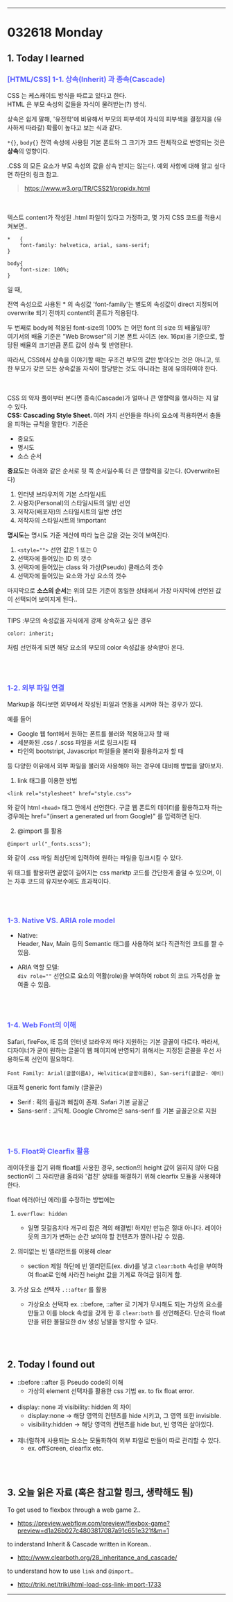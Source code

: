 - - - 
<!-- *********8************날짜****************************** -->
# 032618 Monday  

## <strong> 1. Today I learned </strong>




<!-- *********************첫번째 제목********************** -->
### <span style="color:#595EFF"> [HTML/CSS] 1-1. 상속(Inherit) 과 종속(Cascade) </span>    

CSS 는 케스캐이드 방식을 따르고 있다고 한다. <br>
HTML 은 부모 속성의 값들을 자식이 물려받는(?) 방식.

상속은 쉽게 말해, '유전학'에 비유해서 부모의 피부색이 자식의 피부색을 결정지을 (유사하게 따라갈) 확률이 높다고 보는 식과 같다. 

`*{}`, `body{}` 전역 속성에 사용된 기본 폰트와 그 크기가 코드 전체적으로 반영되는 것은 <strong>상속</strong>의 영향이다. 

.CSS 의 모든 요소가 부모 속성의 값을 상속 받지는 않는다. 예외 사항에 대해 알고 싶다면 하단의 링크 참고. 
> https://www.w3.org/TR/CSS21/propidx.html 

<br></br>
텍스트 content가 작성된 .html 파일이 있다고 가정하고, 몇 가지 CSS 코드를 적용시켜보면.. 

```
*   {
    font-family: helvetica, arial, sans-serif;
}

body{
    font-size: 100%;
}
```
일 때,

전역 속성으로 사용된 * 의 속성값 'font-family'는 별도의 속성값이 direct 지정되어 overwrite 되기 전까지 content의 폰트가 적용된다.

<intalic>두 번째로 body에 적용된 font-size의 100% 는 어떤 font 의 size 의 배율일까?</intalic><br>
여기서의 배율 기준은 "Web Browser"의 기본 폰트 사이즈 (ex. 16px)을 기준으로, 할당된 배율의 크기만큼 폰트 값이 상속 및 반영된다.

따라서, CSS에서 상속을 이야기할 때는 무조건 부모의 값만 받아오는 것은 아니고, 또한 부모가 갖은 모든 상속값을 자식이 할당받는 것도 아니라는 점에 유의하여야 한다.

<br></br>
CSS 의 약자 풀이부터 본다면 종속(Cascade)가 얼마나 큰 영향력을 행사하는 지 알 수 있다.<br>
<strong>CSS: Cascading Style Sheet. </strong>
여러 가지 선언들을 하나의 요소에 적용하면서 충돌을 피하는 규칙을 말한다. 기준은 
- 중요도
- 명시도
- 소스 순서

<strong>중요도</strong>는 아래와 같은 순서로 뒷 쪽 순서일수록 더 큰 영향력을 갖는다. (Overwrite된다)
1. 인터넷 브라우저의 기본 스타일시트
2. 사용자(Personal)의 스타일시트의 일반 선언
3. 저작자(배포자)의 스타일시트의 일반 선언
4. 저작자의 스타일시트의 !important

<strong>명시도</strong>는 명시도 기준 계산에 따라 높은 값을 갖는 것이 보여진다.
1. `<style="">` 선언 값은 1 또는 0 
2. 선택자에 들어있는 ID 의 갯수
3. 선택자에 들어있는 class 와 가상(Pseudo) 클래스의 갯수
4. 선택자에 들어있는 요소와 가상 요소의 갯수

마지막으로 <strong>소스의 순서</strong>는 위의 모든 기준이 동일한 상태에서 가장 마지막에 선언된 값이 선택되어 보여지게 된다.. 

---

TIPS :부모의 속성값을 자식에게 강제 상속하고 싶은 경우 
```
color: inherit;
```
처럼 선언하게 되면 해당 요소의 부모의 color 속성값을 상속받아 온다. 


<br></br>
<!-- ***********************두번째 제목******************** -->
### <span style="color:#595EFF"> 1-2. 외부 파일 연결 </span>

Markup을 하다보면 외부에서 작성된 파일과 연동을 시켜야 하는 경우가 있다. <br>

예를 들어 
- Google 웹 font에서 원하는 폰트를 불러와 적용하고자 할 때
- 세분화된 .css / .scss 파일을 서로 링크시킬 때
- 타인의 bootstript, Javascript 파일들을 불러와 활용하고자 할 때 <br>

등 다양한 이유에서 외부 파일을 불러와 사용해야 하는 경우에 대비해 방법을 알아보자. 

1. link 태그를 이용한 방법
```
<link rel="stylesheet" href="style.css">
```
와 같이 html `<head>` 태그 안에서 선언한다. 구글 웹 폰트의 데이터를 활용하고자 하는 경우에는 href="(insert a generated url from Google)" 를 입력하면 된다.

2. @import 를 활용
```
@import url("_fonts.scss");
```
와 같이 .css 파일 최상단에 입력하여 원하는 파일을 링크시킬 수 있다.

위 태그를 활용하면 끝없이 길어지는 css marktp 코드를 간단한게 줄일 수 있으며, 이는 차후 코드의 유지보수에도 효과적이다. 




<br></br>
<!-- ***********************세번째 제목******************** -->
### <span style="color:#595EFF"> 1-3. Native VS. ARIA role model </span>

- Native:<br>
Header, Nav, Main 등의 Semantic 태그를 사용하여 보다 직관적인 코드를 짤 수 있음.

- ARIA 역할 모델:<br>
`div role=""` 선언으로 요소의 역활(role)을 부여하여 robot 의 코드 가독성을 높여줄 수 있음.


<br></br>
<!-- ***********************네번째 제목******************** -->
### <span style="color:#595EFF"> 1-4. Web Font의 이해 </span>

Safari, fireFox, IE 등의 인터넷 브라우저 마다 지원하는 기본 글꼴이 다르다. 따라서, 디자이너가 굳이 원하는 글꼴이 웹 페이지에 반영되기 위해서는 지정된 글꼴을 우선 사용하도록 선언이 필요하다. 

```
Font Family: Arial(글꼴이름A), Helvitica(글꼴이름B), San-serif(글꼴군- 예비)
```

대표적 generic font family (글꼴군)
- Serif : 획의 흘림과 삐침이 존재. Safari 기본 글꼴군
- Sans-serif : 고딕체. Google Chrome은 sans-serif 를 기본 글꼴군으로 지원




<br></br>
<!-- ***********************다섯번째 제목******************** -->
### <span style="color:#595EFF"> 1-5. Float와 Clearfix 활용 </span>

레이아웃을 잡기 위해 float를 사용한 경우, section의 height 값이 읽히지 않아 다음 section이 그 자리만큼 올라와 '겹친' 상태를 해결하기 위해 clearfix 모듈을 사용해야 한다.

float 에러(아닌 에러)를 수정하는 방법에는

1. `overflow: hidden`
    - 일명 뒷걸음치다 개구리 잡은 격의 해결법! 하지만 만능은 절대 아니다. 레이아웃의 크기가 변하는 순간 보여야 할 컨텐츠가 짤려나갈 수 있음.

2. 의미없는 빈 엘리먼트를 이용해 clear
    - section 제일 하단에 빈 엘리먼트(ex. div)를 넣고 `clear:both` 속성을 부여하여 float로 인해 사라진 height 값을 기계로 하여금 읽히게 함.

3. 가상 요소 선택자 `.::after` 를 활용
    - 가상요소 선택자 ex. ::before, ::after 로 기계가 무시해도 되는 가상의 요소를 만들고 이를 block 속성을 갖게 한 후 `clear:both` 를 선언해준다. 단순히 float 만을 위한 불필요한 div 생성 남발을 방지할 수 있다. 






<br></br>
## <strong> 2. Today I found out </strong>

- ::before ::after 등 Pseudo code의 이해 
    - 가상의 element 선택자를 활용한 css 기법 ex. to fix float error.
<br></br>
- display: none 과 visibility: hidden 의 차이 
    - display:none -> 해당 영역의 컨텐츠를 hide 시키고, 그 영역 또한 invisible.
    - visibility:hidden -> 해당 영역의 컨텐츠를 hide but, 빈 영역은 살아있다.
<br></br>
- 제너럴하게 사용되는 요소는 모듈화하여 외부 파일로 만들어 따로 관리할 수 있다.
    - ex. offScreen, clearfix etc.





<br></br>
## <strong> 3. 오늘 읽은 자료 (혹은 참고할 링크, 생략해도 됨) </strong>

To get used to flexbox through a web game 2..
- https://preview.webflow.com/preview/flexbox-game?preview=d1a26b027c4803817087a91c651e321f&m=1


to inderstand Inherit & Cascade written in Korean..
- http://www.clearboth.org/28_inheritance_and_cascade/

to understand how to use `link` and `@import`..
- http://triki.net/triki/html-load-css-link-import-1733
- - - -
